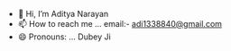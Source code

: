 - 👋 Hi, I’m Aditya Narayan
- 📫 How to reach me ... email:- adi1338840@gmail.com
- 😄 Pronouns: ... Dubey Ji


